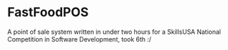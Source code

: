FastFoodPOS
===========

A point of sale system written in under two hours for a SkillsUSA National Competition in Software Development, took 6th :/
